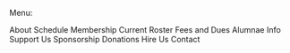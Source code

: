 
Menu:

About
Schedule
Membership
	Current Roster
	Fees and Dues
	Alumnae Info
Support Us
	Sponsorship
	Donations
Hire Us
Contact